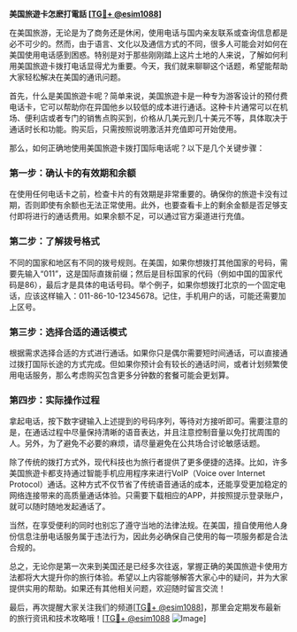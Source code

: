 **美国旅遊卡怎麽打電話 [[TG💪+ @esim1088](https://t.me/s/esim1088)]**

在美国旅游，无论是为了商务还是休闲，使用电话与国内亲友联系或查询信息都是必不可少的。然而，由于语言、文化以及通信方式的不同，很多人可能会对如何在美国使用电话感到困惑。特别是对于那些刚刚踏上这片土地的人来说，了解如何利用美国旅遊卡拨打电话显得尤为重要。今天，我们就来聊聊这个话题，希望能帮助大家轻松解决在美国的通讯问题。

首先，什么是美国旅遊卡呢？简单来说，美国旅遊卡是一种专为游客设计的预付费电话卡，它可以帮助你在异国他乡以较低的成本进行通话。这种卡片通常可以在机场、便利店或者专门的销售点购买到，价格从几美元到几十美元不等，具体取决于通话时长和功能。购买后，只需按照说明激活并充值即可开始使用。

那么，如何正确地使用美国旅遊卡拨打国际电话呢？以下是几个关键步骤：

### 第一步：确认卡的有效期和余额

在使用任何电话卡之前，检查卡片的有效期是非常重要的。确保你的旅遊卡没有过期，否则即使有余额也无法正常使用。此外，也要查看卡上的剩余金额是否足够支付即将进行的通话费用。如果余额不足，可以通过官方渠道进行充值。

### 第二步：了解拨号格式

不同的国家和地区有不同的拨号规则。在美国，如果你想拨打其他国家的号码，需要先输入“011”，这是国际直拨前缀；然后是目标国家的代码（例如中国的国家代码是86），最后才是具体的电话号码。举个例子，如果你想拨打北京的一个固定电话，应该这样输入：011-86-10-12345678。记住，手机用户的话，可能还需要加上区号。

### 第三步：选择合适的通话模式

根据需求选择合适的方式进行通话。如果你只是偶尔需要短时间通话，可以直接通过拨打国际长途的方式完成。但如果你预计会有较长的通话时间，或者计划频繁使用电话服务，那么考虑购买包含更多分钟数的套餐可能会更划算。

### 第四步：实际操作过程

拿起电话，按下数字键输入上述提到的号码序列，等待对方接听即可。需要注意的是，在通话过程中尽量保持清晰的语音表达，并且注意控制音量以免打扰周围的人。另外，为了避免不必要的麻烦，请尽量避免在公共场合讨论敏感话题。

除了传统的拨打方式外，现代科技也为旅行者提供了更多便捷的选择。比如，许多美国旅遊卡都支持通过智能手机应用程序来进行VoIP（Voice over Internet Protocol）通话。这种方式不仅节省了传统语音通话的成本，还能享受更加稳定的网络连接带来的高质量通话体验。只需要下载相应的APP，并按照提示登录账户，就可以随时随地发起通话了。

当然，在享受便利的同时也别忘了遵守当地的法律法规。在美国，擅自使用他人身份信息注册电话服务属于违法行为，因此务必确保自己使用的每一项服务都是合法合规的。

总之，无论你是第一次来到美国还是已经多次往返，掌握正确的美国旅遊卡使用方法都将大大提升你的旅行体验。希望以上内容能够解答大家心中的疑问，并为大家提供实用的帮助。如果还有其他相关问题，欢迎随时留言交流！

最后，再次提醒大家关注我们的频道[[TG💪+ @esim1088](https://t.me/s/esim1088)]，那里会定期发布最新的旅行资讯和技术攻略哦！[[TG💪+ @esim1088](https://t.me/s/esim1088) ![Image](https://i.postimg.cc/4NQfJmqS/Snipaste-2025-05-13-00-14-12.png)]